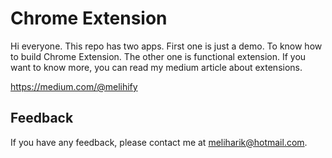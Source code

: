 
# Chrome Extension

Hi everyone. This repo has two apps. First one is just a demo. To know how to build Chrome Extension. The other one is functional extension. If you want to know more, you can read my medium article about extensions.

https://medium.com/@melihify


## Feedback

If you have any feedback, please contact me at meliharik@hotmail.com.

  